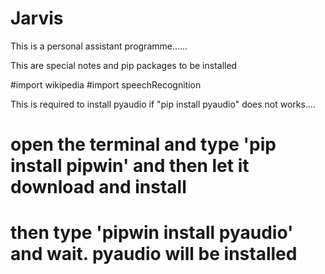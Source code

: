 # Jarvis
This is a personal assistant programme......


This are special notes and pip packages to be installed

#import wikipedia
#import speechRecognition

This is required to install pyaudio if "pip install pyaudio" does not works....

# open the  terminal and type 'pip install pipwin' and then let it download and install
# then type 'pipwin install pyaudio' and wait. pyaudio will be installed
